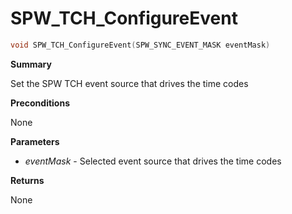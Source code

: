 # SPW_TCH_ConfigureEvent

```c
void SPW_TCH_ConfigureEvent(SPW_SYNC_EVENT_MASK eventMask)
```

**Summary**

Set the SPW TCH event source that drives the time codes

**Preconditions**

None

**Parameters**

* *eventMask* - Selected event source that drives the time codes

**Returns**

None
